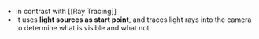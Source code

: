 - in contrast with [[Ray Tracing]]
- It uses **light sources as start point**, and traces light rays into the camera to determine what is visible and what not